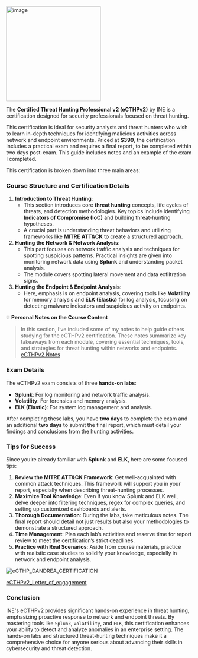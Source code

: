 <img width="256" height="256" alt="image" src="https://github.com/user-attachments/assets/737d7c0f-d4c4-4e0a-8669-05926b7c1f77" />

The **Certified Threat Hunting Professional v2 (eCTHPv2)** by INE is a certification designed for security professionals focused on threat hunting. 

This certification is ideal for security analysts and threat hunters who wish to learn in-depth techniques for identifying malicious activities across network and endpoint environments. Priced at **$399**, the certification includes a practical exam and requires a final report, to be completed within two days post-exam. 
This guide includes notes and an example of the exam I completed.

This certification is broken down into three main areas:

### Course Structure and Certification Details

1. **Introduction to Threat Hunting**:
    - This section introduces core **threat hunting** concepts, life cycles of threats, and detection methodologies. Key topics include identifying **Indicators of Compromise (IoC)** and building threat-hunting hypotheses.
    - A crucial part is understanding threat behaviors and utilizing frameworks like **MITRE ATT&CK** to create a structured approach.
2. **Hunting the Network & Network Analysis**:
    - This part focuses on network traffic analysis and techniques for spotting suspicious patterns. Practical insights are given into monitoring network data using **Splunk** and understanding packet analysis.
    - The module covers spotting lateral movement and data exfiltration signs.
3. **Hunting the Endpoint & Endpoint Analysis**:
    - Here, emphasis is on endpoint analysis, covering tools like **Volatility** for memory analysis and **ELK (Elastic)** for log analysis, focusing on detecting malware indicators and suspicious activity on endpoints.

💡
**Personal Notes on the Course Content**

> In this section, I’ve included some of my notes to help guide others studying for the eCTHPv2 certification. 
> These notes summarize key takeaways from each module, covering essential techniques, tools, and strategies for threat hunting within networks and endpoints. 
> [eCTHPv2 Notes](https://www.notion.so/eCTHPv2-Notes-3feb4008746f4cb6b1b37acbebbc130a?pvs=21)


### Exam Details

The eCTHPv2 exam consists of three **hands-on labs**:

- **Splunk**: For log monitoring and network traffic analysis.
- **Volatility**: For forensics and memory analysis.
- **ELK (Elastic)**: For system log management and analysis.

After completing these labs, you have **two days** to complete the exam and an additional **two days** to submit the final report, which must detail your findings and conclusions from the hunting activities.

### Tips for Success

Since you’re already familiar with **Splunk** and **ELK**, here are some focused tips:

1. **Review the MITRE ATT&CK Framework**: Get well-acquainted with common attack techniques. This framework will support you in your report, especially when describing threat-hunting processes.
2. **Maximize Tool Knowledge**: Even if you know Splunk and ELK well, delve deeper into filtering techniques, regex for complex queries, and setting up customized dashboards and alerts.
3. **Thorough Documentation**: During the labs, take meticulous notes. The final report should detail not just results but also your methodologies to demonstrate a structured approach.
4. **Time Management**: Plan each lab’s activities and reserve time for report review to meet the certification’s strict deadlines.
5. **Practice with Real Scenarios**: Aside from course materials, practice with realistic case studies to solidify your knowledge, especially in network and endpoint analysis.

![eCTHP_DANDREA_CERTIFICATION](eCTHP_DANDREA.jpg)

[eCTHPv2_Letter_of_engagement](eCTHPv2_Letter_of_engagement.pdf)

### Conclusion

INE's eCTHPv2 provides significant hands-on experience in threat hunting, emphasizing proactive response to network and endpoint threats. By mastering tools like `Splunk`, `Volatility`, and `ELK`, this certification enhances your ability to detect and analyze anomalies in an enterprise setting. 
The hands-on labs and structured threat-hunting techniques make it a comprehensive choice for anyone serious about advancing their skills in cybersecurity and threat detection.
